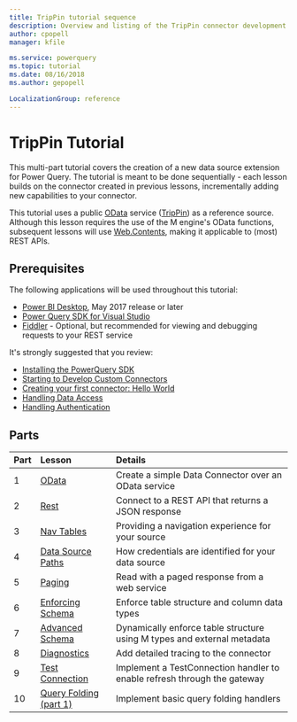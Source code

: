 ```yaml
---
title: TripPin tutorial sequence
description: Overview and listing of the TripPin connector development tutorial sequence.
author: cpopell
manager: kfile

ms.service: powerquery
ms.topic: tutorial
ms.date: 08/16/2018
ms.author: gepopell

LocalizationGroup: reference
---
```


# TripPin Tutorial

This multi-part tutorial covers the creation of a new data source extension for Power Query. The tutorial is meant to be done sequentially - each lesson builds on the connector created in previous lessons, incrementally adding new capabilities to your connector.

This tutorial uses a public [OData](http://www.odata.org/documentation/) service ([TripPin](http://services.odata.org/v4/TripPinService/)) as a reference source. Although this lesson requires the use of the M engine's OData functions, subsequent lessons will use [Web.Contents](https://msdn.microsoft.com/en-us/library/mt260892.aspx), making it applicable to (most) REST APIs.

## Prerequisites

The following applications will be used throughout this tutorial:

* [Power BI Desktop](https://www.microsoft.com/en-us/download/details.aspx?id=45331), May 2017 release or later
* [Power Query SDK for Visual Studio](https://aka.ms/powerquerysdk)
* [Fiddler](http://www.telerik.com/fiddler) - Optional, but recommended for viewing and debugging requests to your REST service

It's strongly suggested that you review:
* [Installing the PowerQuery SDK](../../InstallingSDK.md)
* [Starting to Develop Custom Connectors](../../StartingToDevelopCustomConnectors.md)
* [Creating your first connector: Hello World](../../CreatingFirstConnector.md)
* [Handling Data Access](../../HandlingDataAccess.md)
* [Handling Authentication](../../HandlingAuthentication.md)

## Parts

|Part|Lesson                               |Details|
|----|:------------------------------------|:----------------------------------------------------|
|1   |[OData](1-OData/README.md)                     |Create a simple Data Connector over an OData service |
|2   |[Rest](2-Rest/README.md)                       |Connect to a REST API that returns a JSON response   |
|3   |[Nav Tables](3-NavTables/README.md)            |Providing a navigation experience for your source    |
|4   |[Data Source Paths](4-Paths/README.md)         |How credentials are identified for your data source  |
|5   |[Paging](5-Paging/README.md)                   |Read with a paged response from a web service        |
|6   |[Enforcing Schema](6-Schema/README.md)         |Enforce table structure and column data types        |
|7   |[Advanced Schema](7-AdvancedSchema/README.md)  |Dynamically enforce table structure using M types and external metadata |
|8   |[Diagnostics](8-Diagnostics/README.md)         |Add detailed tracing to the connector                |
|9   |[Test Connection](9-TestConnection/README.md)  |Implement a TestConnection handler to enable refresh through the gateway |
|10  |[Query Folding (part 1)](10-TableView1/README.md)|Implement basic query folding handlers               |
